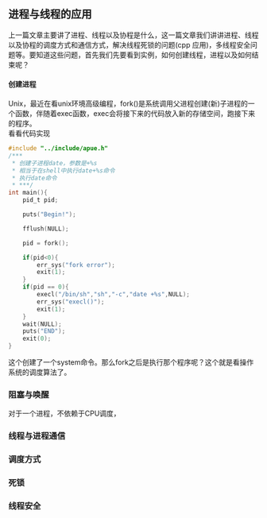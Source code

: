 ## 进程与线程的应用
上一篇文章主要讲了进程、线程以及协程是什么，这一篇文章我们讲讲进程、线程以及协程的调度方式和通信方式，解决线程死锁的问题(cpp 应用)，多线程安全问题等。要知道这些问题，首先我们先要看到实例，如何创建线程，进程以及如何结束呢？
#### 创建进程
Unix，最近在看unix环境高级编程，fork()是系统调用父进程创建(新)子进程的一个函数，伴随着exec函数，exec会将接下来的代码放入新的存储空间，跑接下来的程序。<br>
看看代码实现
```c
#include "../include/apue.h"
/***
 * 创建子进程date，参数是+%s
 * 相当于在shell中执行date+%s命令
 * 执行date命令
 * ***/
int main(){
    pid_t pid;

    puts("Begin!");

    fflush(NULL);

    pid = fork();

    if(pid<0){
        err_sys("fork error");
        exit(1);
    }
    if(pid == 0){
        execl("/bin/sh","sh","-c","date +%s",NULL);
        err_sys("execl()");
        exit(1);
    }
    wait(NULL);
    puts("END");
    exit(0);
}
```
这个创建了一个system命令。那么fork之后是执行那个程序呢？这个就是看操作系统的调度算法了。<br>
### 阻塞与唤醒
对于一个进程，不依赖于CPU调度，
### 线程与进程通信
### 调度方式
### 死锁
### 线程安全